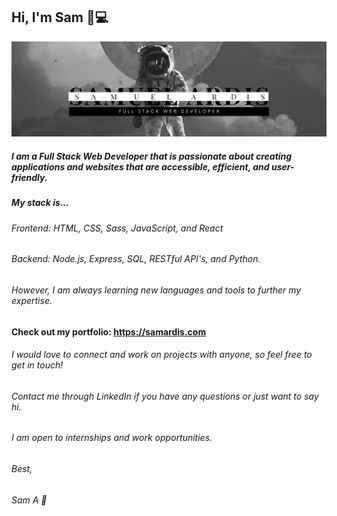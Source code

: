 ## Hi, I'm Sam 👋:computer:
![](img/astroprofimg.png)
##### I am a Full Stack Web Developer that is passionate about creating applications and websites that are accessible, efficient, and user-friendly.

##### My stack is...
###### Frontend: HTML, CSS, Sass, JavaScript, and React

###### Backend: Node.js, Express, SQL, RESTful API's, and Python.

###### However, I am always learning new languages and tools to further my expertise.

**Check out my portfolio: https://samardis.com**
  
###### I would love to connect and work on projects with anyone, so feel free to get in touch!

###### Contact me through LinkedIn if you have any questions or just want to say hi.

###### I am open to internships and work opportunities.

###### Best,

###### Sam A :rocket:


